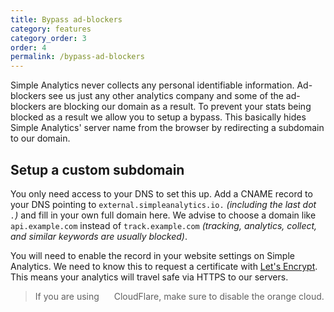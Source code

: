 ```yaml
---
title: Bypass ad-blockers
category: features
category_order: 3
order: 4
permalink: /bypass-ad-blockers
---
```


Simple Analytics never collects any personal identifiable information. Ad-blockers see us just any other analytics company and some of the ad-blockers are blocking our domain as a result. To prevent your stats being blocked as a result we allow you to setup a bypass. This basically hides Simple Analytics' server name from the browser by redirecting a subdomain to our domain.

## Setup a custom subdomain

You only need access to your DNS to set this up. Add a CNAME record to your DNS pointing to `external.simpleanalytics.io.` _(including the last dot `.`)_ and fill in your own full domain here. We advise to choose a domain like `api.example.com` instead of `track.example.com` _(tracking, analytics, collect, and similar keywords are usually blocked)_.

You will need to enable the record in your website settings on Simple Analytics. We need to know this to request a certificate with <a href="https://letsencrypt.org/" target="_blank">Let's Encrypt</a>. This means your analytics will travel safe via HTTPS to our servers.

> If you are using <img src="https://cdn.simpleanalytics.io/images/cloudflare-icon.png" style="height: 10px; margin: 0 3px;" alt=""> CloudFlare, make sure to disable the orange cloud.
